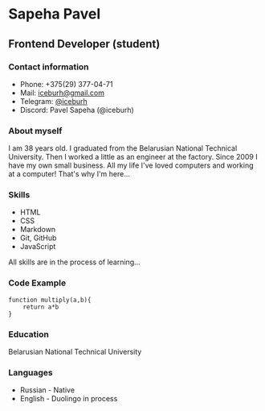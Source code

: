 # Sapeha Pavel

## Frontend Developer (student)

### Contact information

- Phone: +375(29) 377-04-71
- Mail: iceburh@gmail.com
- Telegram: [@iceburh](https://t.me/@iceburh)
- Discord: Pavel Sapeha (@iceburh)

### About myself

I am 38 years old. I graduated from the Belarusian National Technical University. Then I worked a little as an engineer at the factory. Since 2009 I have my own small business. All my life I've loved computers and working at a computer! That's why I'm here...

### Skills

- HTML
- CSS
- Markdown
- Git, GitHub
- JavaScript

All skills are in the process of learning...

### Code Example

```
function multiply(a,b){
    return a*b
}
```

### Education

Belarusian National Technical University

### Languages

- Russian - Native
- English - Duolingo in process
